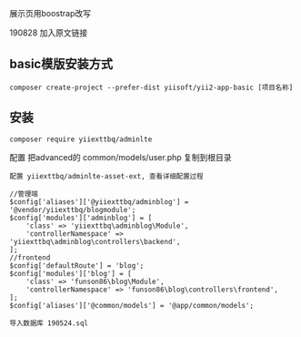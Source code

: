 展示页用boostrap改写

190828 加入原文链接

## basic模版安装方式 ##
    composer create-project --prefer-dist yiisoft/yii2-app-basic [项目名称]
## 安装 ##
	composer require yiiexttbq/adminlte
配置
    把advanced的 common/models/user.php 复制到根目录

    配置 yiiexttbq/adminlte-asset-ext, 查看详细配置过程

    //管理端
    $config['aliases']['@yiiexttbq/adminblog'] = '@vendor/yiiexttbq/blogmodule';
    $config['modules']['adminblog'] = [
        'class' => 'yiiexttbq\adminblog\Module',
        'controllerNamespace' => 'yiiexttbq\adminblog\controllers\backend',
    ];
    //frontend
    $config['defaultRoute'] = 'blog';
    $config['modules']['blog'] = [
        'class' => 'funson86\blog\Module',
        'controllerNamespace' => 'funson86\blog\controllers\frontend',
    ];
    $config['aliases']['@common/models'] = '@app/common/models';

    导入数据库 190524.sql